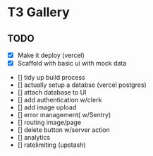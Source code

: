 # T3 Gallery

## TODO

- [x] Make it deploy (vercel)
- [x] Scaffold with basic ui with mock data
- [] tidy up build process
- [] actually setup a databse (vercel postgres)
- [] attach database to UI
- [] add authentication    w/clerk
- [] add image upload
- [] error management( w/Sentry)
- [] routing image/page
- [] delete button w/server action
- [] analytics
- [] ratelimiting (upstash)